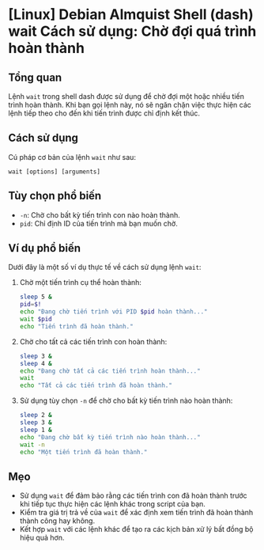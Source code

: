 # [Linux] Debian Almquist Shell (dash) wait Cách sử dụng: Chờ đợi quá trình hoàn thành

## Tổng quan
Lệnh `wait` trong shell dash được sử dụng để chờ đợi một hoặc nhiều tiến trình hoàn thành. Khi bạn gọi lệnh này, nó sẽ ngăn chặn việc thực hiện các lệnh tiếp theo cho đến khi tiến trình được chỉ định kết thúc.

## Cách sử dụng
Cú pháp cơ bản của lệnh `wait` như sau:

```
wait [options] [arguments]
```

## Tùy chọn phổ biến
- `-n`: Chờ cho bất kỳ tiến trình con nào hoàn thành.
- `pid`: Chỉ định ID của tiến trình mà bạn muốn chờ.

## Ví dụ phổ biến
Dưới đây là một số ví dụ thực tế về cách sử dụng lệnh `wait`:

1. Chờ một tiến trình cụ thể hoàn thành:
   ```sh
   sleep 5 &
   pid=$!
   echo "Đang chờ tiến trình với PID $pid hoàn thành..."
   wait $pid
   echo "Tiến trình đã hoàn thành."
   ```

2. Chờ cho tất cả các tiến trình con hoàn thành:
   ```sh
   sleep 3 &
   sleep 4 &
   echo "Đang chờ tất cả các tiến trình hoàn thành..."
   wait
   echo "Tất cả các tiến trình đã hoàn thành."
   ```

3. Sử dụng tùy chọn `-n` để chờ cho bất kỳ tiến trình nào hoàn thành:
   ```sh
   sleep 2 &
   sleep 3 &
   sleep 1 &
   echo "Đang chờ bất kỳ tiến trình nào hoàn thành..."
   wait -n
   echo "Một tiến trình đã hoàn thành."
   ```

## Mẹo
- Sử dụng `wait` để đảm bảo rằng các tiến trình con đã hoàn thành trước khi tiếp tục thực hiện các lệnh khác trong script của bạn.
- Kiểm tra giá trị trả về của `wait` để xác định xem tiến trình đã hoàn thành thành công hay không.
- Kết hợp `wait` với các lệnh khác để tạo ra các kịch bản xử lý bất đồng bộ hiệu quả hơn.